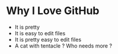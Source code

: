 # Why I Love GitHub

* It is pretty
* It is easy to edit files
* It is pretty easy to edit files
* A cat with tentacle ? Who needs more ?